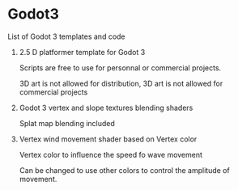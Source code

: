 # Godot3

List of Godot 3 templates and code 


1)  2.5 D platformer template for Godot 3

    Scripts are free to use for personnal or commercial projects.
   
    3D art is not allowed for distribution, 3D art is not allowed for commercial projects  
   

2)  Godot 3 vertex and slope textures blending shaders

    Splat map blending included


3)  Vertex wind movement shader based on Vertex color 

	Vertex color to influence the speed fo wave movement
	
	Can be changed to use other colors to control the amplitude of movement.
	
    
	


